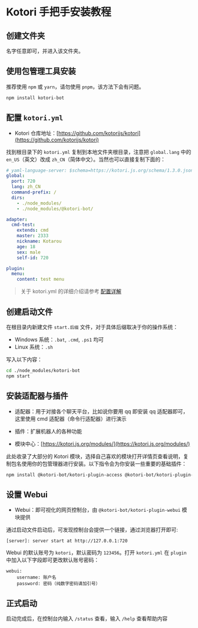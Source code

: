 # Kotori 手把手安装教程

## 创建文件夹

名字任意即可，并进入该文件夹。

## 使用包管理工具安装

 推荐使用 `npm` 或 `yarn`，请勿使用 `pnpm`，该方法下会有问题。

```sh
npm install kotori-bot
```

## 配置 `kotori.yml`

- Kotori 仓库地址：[https://github.com/kotorijs/kotori](https://github.com/kotorijs/kotori)

找到根目录下的 `kotori.yml` 复制到本地文件夹根目录，注意把 `global.lang` 中的 `en_US`（英文）改成 `zh_CN`（简体中文）。当然也可以直接复制下面的：

```yaml
# yaml-language-server: $schema=https://kotori.js.org/schema/1.3.0.json
global:
  port: 720
  lang: zh_CN
  command-prefix: /
  dirs:
    - ./node_modules/
    - ./node_modules/@kotori-bot/

adapter:
  cmd-test:
    extends: cmd
    master: 2333
    nickname: Kotarou
    age: 18
    sex: male
    self-id: 720

plugin:
  menu:
    content: test menu
```

> 关于 kotori.yml 的详细介绍请参考 [配置详解](https://kotori.js.org/basic/config.html)

## 创建启动文件

在根目录内新建文件 `start.后缀` 文件，对于具体后缀取决于你的操作系统：

- Windows 系统：`.bat`, `.cmd`, `.ps1` 均可
- Linux 系统：`.sh` 

写入以下内容：

```sh
cd ./node_modules/kotori-bot
npm start
```

## 安装适配器与插件

- 适配器：用于对接各个聊天平台，比如说你要用 qq 即安装 qq 适配器即可，这里使用 cmd 适配器（命令行适配器）进行演示

- 插件：扩展机器人的各种功能

- 模块中心：[https://kotori.js.org/modules/](https://kotori.js.org/modules/)

此处收录了大部分的 Kotori 模块，选择自己喜欢的模块打开详情页查看说明，复制包名使用你的包管理器进行安装。以下指令会为你安装一些重要的基础插件：

```sh
npm install @kotori-bot/kotori-plugin-access @kotori-bot/kotori-plugin-adapter-sandbox @kotori-bot/kotori-plugin-adapter-cmd @kotori-bot/kotori-plugin-alias @kotori-bot/kotori-plugin-core @kotori-bot/kotori-plugin-helper @kotori-bot/kotori-plugin-i18n-command @kotori-bot/kotori-plugin-menu @kotori-bot/kotori-plugin-status @kotori-bot/kotori-plugin-webui 
```

## 设置 Webui

- Webui：即可视化的网页控制台，由 `@kotori-bot/kotori-plugin-webui` 模块提供

通过启动文件启动后，可发现控制台会提供一个链接，通过浏览器打开即可:

```log
[server]: server start at http://127.0.0.1:720
```

Webui 的默认账号为 `kotori`，默认密码为 `123456`。打开 `kotori.yml` 在 `plugin` 中加入以下字段即可更改默认账号密码：

```
webui:
	username: 账户名
	password: 密码（纯数字密码请加引号）
```

## 正式启动

启动完成后，在控制台内输入 `/status` 查看，输入 `/help` 查看帮助内容